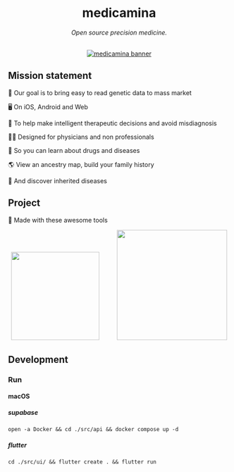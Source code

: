 <div align="center">
  <h1>medicamina</h1>
  <i>Open source precision medicine.</i>
</div>

<br />

<div align="center">

  [![medicamina banner](https://raw.githubusercontent.com/medicamina/medicamina/main/docs/banner.png)](https://github.com/medicamina)

</div>

## Mission statement

🧬 Our goal is to bring easy to read genetic data to mass market

🖥 On iOS, Android and Web

💊 To help make intelligent therapeutic decisions and avoid misdiagnosis

👩‍⚕️ Designed for physicians and non professionals

📖 So you can learn about drugs and diseases

🌎 View an ancestry map, build your family history

🤧 And discover inherited diseases

## Project 

🔨 Made with these awesome tools


<div align="center">
  <img src="https://raw.githubusercontent.com/medicamina/medicamina/main/docs/flutter.png" width="200" />
  &nbsp;&nbsp;&nbsp;&nbsp;&nbsp;&nbsp;&nbsp;&nbsp;
  <img src="https://raw.githubusercontent.com/medicamina/medicamina/main/docs/supabase.png" width="250" />
</div>


## Development

### Run

#### macOS

##### supabase

`open -a Docker && cd ./src/api && docker compose up -d`

##### flutter

`cd ./src/ui/ && flutter create . && flutter run`
